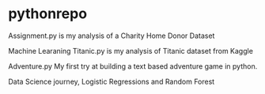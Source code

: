 # pythonrepo
Assignment.py is my analysis of a Charity Home Donor Dataset

Machine Learaning Titanic.py is my analysis of Titanic dataset from Kaggle

Adventure.py My first try at building a text based adventure game in python.

Data Science journey, Logistic Regressions and Random Forest 
